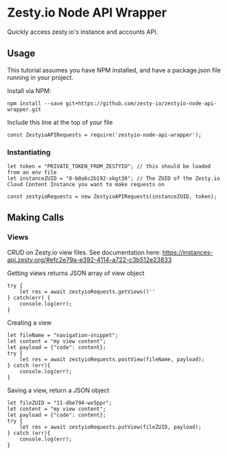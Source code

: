 # Zesty.io Node API Wrapper

Quickly access zesty.io's instance and accounts API.

## Usage

This tutorial assumes you have NPM installed, and have a package.json file running in your project.

Install via NPM:

`npm install --save git+https://github.com/zesty-io/zestyio-node-api-wrapper.git`

Include this line at the top of your file

`const ZestyioAPIRequests = require('zestyio-node-api-wrapper');`

### Instantiating

```
let token = "PRIVATE_TOKEN_FROM_ZESTYIO"; // this should be loaded from an env file
let instanceZUID = "8-b0a6c2b192-xkgt38"; // The ZUID of the Zesty.io Cloud Content Instance you want to make requests on

const zestyioRequests = new ZestyioAPIRequests(instanceZUID, token);

```

## Making Calls

### Views
CRUD on Zesty.io view files. See documentation here:
https://instances-api.zesty.org/#efc2e79a-e392-4114-a722-c3b512e23833

Getting views returns JSON array of view object

```
try {
	let res = await zestyioRequests.getViews()''
} catch(err) {
	console.log(err);
}
```

Creating a view

```
let fileName = "navigation-snippet";
let content = "my view content";
let payload = {"code": content};
try {
	let res = await zestyioRequests.postView(fileName, payload);
} catch (err){
	console.log(err);
}

```

Saving a view, return a JSON object

```
let fileZUID = "11-dbe794-wx5ppr";
let content = "my view content";
let payload = {"code": content};
try {
	let res = await zestyioRequests.putView(fileZUID, payload);
} catch (err){
	console.log(err);
}

```
